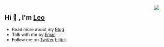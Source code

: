 <!-- <img align="right" src="https://github-readme-stats.vercel.app/api/top-langs/?username=wangrunlin&layout=compact" /> -->
<img align="right" src="https://github-readme-stats.vercel.app/api?username=wangrunlin&count_private=true" />

## Hi 👋 , I'm [Leo](https://wangrunlin.com/)

- Read more about my [Blog](https://wangrunlin.com/blog)
- Talk with me by [Email](mailto:me@alin.run)
- Follow me on [Twitter](https://twitter.com/wangrunlin_) [bilibili](https://space.bilibili.com/294989861)
